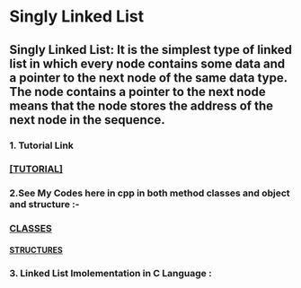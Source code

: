 <h1>Singly Linked List</h1>
<h2>Singly Linked List: It is the simplest type of linked list in which every node contains some data and a pointer to the next node of the same data type. The node contains a pointer to the next node means that the node stores the address of the next node in the sequence.
<h3>1. Tutorial Link</h3>
<h3><a href="https://www.youtube.com/watch?v=nxtDe6Gq4t4
          https://www.youtube.com/watch?v=jgqg6Qw68_Q&t=214s">[TUTORIAL]</a></h3>


<h3>2.See My Codes here in cpp in both method classes and object and structure :-</h3>
<h3><a href="https://github.com/Nisha213-mar/README1.md/blob/main/Linked%20List/Singly%20Linked%20List/singly_linked_list.cpp">CLASSES</a></h3>
<h4><a href="https://github.com/Nisha213-mar/README1.md/blob/main/Linked%20List/Singly%20Linked%20List/practice3.cpp">STRUCTURES</a></h5>
<h3>3. Linked List Imolementation in C Language :</h3>

